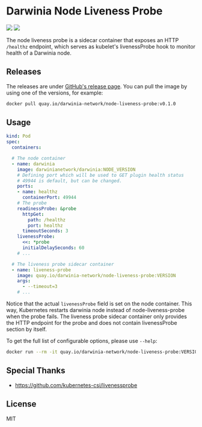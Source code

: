 # Darwinia Node Liveness Probe

![](https://img.shields.io/github/workflow/status/darwinia-network/node-liveness-probe/Production)
![](https://img.shields.io/github/v/release/darwinia-network/node-liveness-probe)

The node liveness probe is a sidecar container that exposes an HTTP `/healthz` endpoint, which serves as kubelet's livenessProbe hook to monitor health of a Darwinia node.

## Releases

The releases are under [GitHub's release page](https://github.com/darwinia-network/node-liveness-probe/releases). You can pull the image by using one of the versions, for example:

```bash
docker pull quay.io/darwinia-network/node-liveness-probe:v0.1.0
```

## Usage

```yaml
kind: Pod
spec:
  containers:

  # The node container
  - name: darwinia
    image: darwinianetwork/darwinia:NODE_VERSION
    # Defining port which will be used to GET plugin health status
    # 49944 is default, but can be changed.
    ports:
    - name: healthz
      containerPort: 49944
    # The probe
    readinessProbe: &probe
      httpGet:
        path: /healthz
        port: healthz
      timeoutSeconds: 3
    livenessProbe:
      <<: *probe
      initialDelaySeconds: 60
    # ...

  # The liveness probe sidecar container
  - name: liveness-probe
    image: quay.io/darwinia-network/node-liveness-probe:VERSION
    args:
      - --timeout=3
    # ...
```

Notice that the actual `livenessProbe` field is set on the node container. This way, Kubernetes restarts darwinia node instead of node-liveness-probe when the probe fails. The liveness probe sidecar container only provides the HTTP endpoint for the probe and does not contain livenessProbe section by itself.

To get the full list of configurable options, please use `--help`:

```bash
docker run --rm -it quay.io/darwinia-network/node-liveness-probe:VERSION --help
```

## Special Thanks

- <https://github.com/kubernetes-csi/livenessprobe>

## License

MIT
